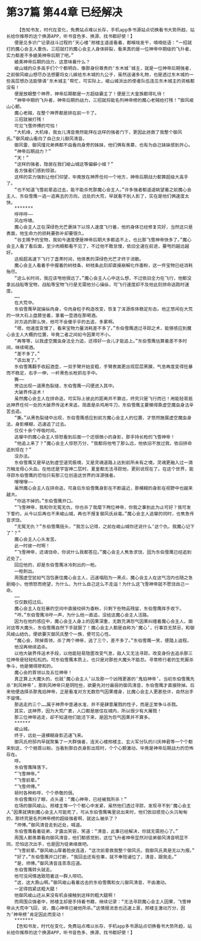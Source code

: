 # 第37篇 第44章 已经解决
        【告知书友，时代在变化，免费站点难以长存，手机app多书源站点切换看书大势所趋，站长给你推荐的这个换源APP，听书音色多、换源、找书都好使！】
       便是见多识广记录战斗过程的‘天心楼’邢楼主遥遥看着，都喉咙发干，喃喃低语：“一招就打的魔心会主人重伤，三招就打的魔心会主人身体碎裂，看来真的是一位神帝中期级的飞升者，实力都差不多媲美神帝后期了吧。”
       媲美神帝后期的战力，这意味着什么？
       峻山城的众多高手们个个都明白，像那身份尊贵的‘东木城’城主，就是一位神帝后期强者，之前御风峻山想尽办法想要将女儿嫁给东木城的九公子，虽然送诸多礼物，也是透过东木城的一些高层想办法能够请‘东木城主’帮忙，可实际上，峻山城派出的使者队伍连见东木城主的资格都没有！
       便是放眼整个神界，神帝后期都是一方超级霸主了！便是三大皇族都得礼待！
       “神帝中期的飞升者，神帝后期的战力，三招就将能名列神帝榜的魔心老贼给打残！”御风峻山心颤。
       魔心老贼，在整个神界都是排在前一千了。
       三招就被打残！
       可见飞雪师傅的可怕！
       “大机缘，大机缘，我女儿清音竟然能拜在这样的强者门下，更因此拯救了我整个御风氏。”御风峻山看向了自己女儿御风清音。
       御风雷、御风瑾兄弟俩都不由看向身旁的妹妹，他们俩有羡慕，也有为自己妹妹感到开心。
       “神帝后期战力？”
       “天！”
       “这样的强者，隐居在我们峻山城这等偏僻小城？”
       各方强者们感到惊骇。
       这样的实力强到让他们仰望，毕竟放在神界任何一个地方，神帝后期战力都算超级大高手了。
       “也不知道飞雪前辈追过去，能不能杀死那魔心会主人。”许多强者都遥遥眺望着之前魔心会主人、东伯雪鹰一逃一追离去的方向，远处的大荒，早就看不到人影了，实在是他们俩速度太快。
       *******
       呼呼呼——
       风在呼啸。
       魔心会主人正在深绿色光芒裹挟下以惊人速度飞行着，他的身体已经修复完好，当然这只是表面，他生命力的损耗要弥补却要很久。
       “谷主赐予的宝物，我如今速度便是神帝后期大多都追不上，也比那飞雪神帝快多了。”魔心会主人看了看后面，至少肉眼都看不见了，不过他不敢怠慢，依旧全速在前进，要甩的越远越好。
       这般超高速下飞行了盏茶时间，他体表的深绿色光芒才终于消散。
       魔心会主人看着手中握着的树枝条，树枝条此刻却直接崩解化作齑粉，这一件宝物已经消耗殆尽。
       “这么长时间，我应该甩他很远了。”魔心会主人心中这么想，不过依旧全力在飞行，他都没拿出战船等宝物，战船等宝物飞行是无需他分心操纵，可飞行速度却不及他此刻拼命逃跑时速度。
       ……
       在大荒中。
       东伯雪鹰早就操纵肉身，令肉身粒子构造改变，恢复了浑源炼体稳定形态。他正悠闲在大荒的一块大石上盘膝坐着，拿着一壶酒在那喝酒。
       对方逃的那么快，他可不会傻乎乎的去追，多累啊。
       “嗯，他速度变慢了，看来宝物力量消耗差不多了。”东伯雪鹰透过寻踪之术，能够感应到魔心会主人大概的位置，毕竟二者之间如今因果可不小。
       “再等等，以我虚空魔虫身法全力追，还得好一会儿才能追上。”东伯雪鹰估算着差不多时间，继续喝酒。
       “差不多了。”
       “该出发了。”
       东伯雪鹰翻手收起酒壶，一双手臂开始变粗，手臂表面更出现层层黑膜，气息再度变得狂暴而不稳定，右手一伸，一杆黑色长枪抓在手中。
       撕——
       旁边出现一道黑色裂缝，东伯雪鹰一闪便进入其中。
       大破界传送术！
       虽然魔心会主人在拼命逃，可实际上彼此的距离并不算远，终究只是飞行而已！用能轻易抵达神界任何一处的大破界传送术来追，简直是杀鸡用牛刀，东伯雪鹰主要懒得靠虚空魔虫身法辛苦去追。
       “撕。”从黑色裂缝中出现，东伯雪鹰感应到前方魔心会主人的位置，才悠然施展虚空魔虫身法，身影模糊，迅速追了过去。
       仅仅十余个呼吸时间。
       逃窜中的魔心会主人惊怒看到后面一个还很微小的身影，那手持长枪的飞雪神帝！
       “他追上来了？”魔心会主人惊怒万分，“我都将他甩了那么远，他依旧不放过我，依旧拼命追到现在？”
       没办法。
       东伯雪鹰又是早达到虚空道究极境，又是灵魂道路上达到前所未有之境，灵魂更融入过一滴万触龙母心头血。在他还是宇宙神二层时，夏皇都无法寻踪他，更别说现在了。在这个世界，能寻踪东伯雪鹰的恐怕只有那三位创造这世界的浑源强者。
       嗖嗖嗖——
       虽然魔心会主人在拼命逃，可身后东伯雪鹰身影在不断逼近，那模糊的身影在视野中也越来越大。
       “你逃不掉的。”东伯雪鹰开口。
       “飞雪神帝，我和你无冤无仇，你也杀了我麾下两位神帝，你我之事到此为止可好？我可发下誓约，从今以后再也不来峻山城，再也不报复御风氏丝毫。”魔心会主人逃窜的同时，也焦急传音求饶。
       “无冤无仇？”东伯雪鹰摇头，“我怎么记得，之前在峻山城你还说什么‘这个仇，我魔心记下了’？”
       魔心会主人心头发苦。
       此一时彼一时啊！
       “飞雪神帝，还请饶命，你说什么我都答应。”魔心会主人焦急求饶，因为东伯雪鹰已经追到近处了。
       回应他的，却是东伯雪鹰冰冷刺出的一枪。
       一枪刺出。
       周围虚空犹如气泡包裹住魔心会主人，迅速塌陷为一黑点，魔心会主人在这气泡内也随之急剧缩小，他愤怒而绝望，为什么，为什么自己这么不走运！为什么这飞雪神帝就不愿饶自己一命。
       ……
       仅仅数招过后。
       魔心会主人在狂暴的空间中直接绞碎为齑粉，只剩下些物品残留，东伯雪鹰挥手收下。
       “哼。”东伯雪鹰冷哼一声，为什么他一直追，没给这魔心会主人活路。
       因为在他的感应中，魔心会主人身上的因果深重，无数充满怨气因果纠缠着魔心会主人，面对这等大魔头，东伯雪鹰自然下手就狠了！魔心会主人都是自称为‘魔心’，行事百无禁忌，和御风峻山结仇，便欲要灭御风氏整个一族，便可见心性。
       “魔心会，除掉首领，杀了两个神帝，逃了三个，差不多了。”东伯雪鹰一笑，便踏上返程。
       他没再继续追杀。
       以他大破界传送术手段，以他能轻易隐匿改变气息，敌人又无法寻踪。改变身份去追杀那三位神帝是轻轻松松的。可东伯雪鹰本质上，也只是对那些大魔头不能忍。寻常修行者的生死厮杀争斗，他是懒得掺和的。
       魔心会的首领以及五位神帝！
       真正算上大魔头的，也就‘魔心会主人’以及那一个凶残更甚的‘鬼焰神帝’。当初东伯雪鹰先杀‘刺风神帝’，那刺风神帝只是阴险些，欲要先对付最弱的御风清音，东伯雪鹰才直接除掉。后来他便选择杀那鬼焰神帝，正是看准对方无数怨气因果缠身，比魔心会主人更甚些许，自然出手不留情。
       那逃走的三个……属于神界中普通水准，并不是肆意屠戮的性子，而是正常争斗杀戮。
       其实，这神界，因为大荒广袤，人口都是居住在城内，所以很少有大屠戮！
       那三位神帝逃走，却不知道他们能活下来，是因为怨气因果并不算多。
       ******
       峻山城。
       终于，远处一道模糊身影迅速飞来。
       御风氏府邸内早就聚集了一大群强者，连天心楼邢楼主、玄火军分队的川庆神君等一个个都来到这，个个翘首以盼。当看到那白衣身影出现时，个个心颤激动，毕竟是神帝后期战力的恐怖存在。
       呼。
       东伯雪鹰降落下。
       “飞雪神帝。”
       “飞雪前辈。”
       “飞雪师傅。”
       顿时各种称呼，个个恭敬的很。
       东伯雪鹰扫了眼，点头道：“魔心神帝，已经被我所杀！”
       在场的御风峻山、邢楼主等一个个都心中发紧，虽然他们透过寻踪，发现寻不到‘魔心会主人’因果就猜到魔心会主人可能死了，可从东伯雪鹰嘴里说出来时，他们依旧感觉心头沉甸甸的，那终究是名列神帝榜的超级强者啊，就这么被杀了？
       “师傅。”御风清音走到近处，喊道。
       东伯雪鹰看着徒弟，才露出笑容，笑道：“清音，此事已经解决，你就无需担心了。”
       周围人都羡慕看向御风清音，他们都感觉到，这位飞升者神帝显然对徒弟御风清音明显不同，恐怕这次出手，也是因为徒弟缘故吧。
       “飞雪前辈。”御风峻山厚着脸皮连道，“这次前辈救我整个御风氏，我御风氏真是无以为报。”
       “好了。”东伯雪鹰开口打断，“我回去还有些事，就不奉陪诸位了，清音，跟我走。”
       “是，师傅。”御风清音连乖乖应道。
       东伯雪鹰转头就走。
       他可没闲情逸致陪着这一群人唠叨。
       “这，这大靠山啊。”御风峻山看着远去的东伯雪鹰和女儿御风清音，不由激动。
       一定得抱紧这粗大腿！
       他御风峻山还从来没有机会接触到这样的粗大腿啊！
       而周围众强者中，邢楼主却是手持着书籍，继续记录：“无法寻踪魔心会主人因果，飞雪神帝从大荒中飞回，说，魔心神帝已被他所杀。”这情报消息也迅速上禀，邢楼主激动万分，因为‘神帝榜’肯定因此而变动！
       *******
       【告知书友，时代在变化，免费站点难以长存，手机app多书源站点切换看书大势所趋，站长给你推荐的这个换源APP，听书音色多、换源、找书都好使！】